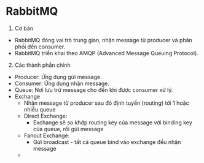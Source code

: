 # RabbitMQ

1. Cơ bản

- RabbitMQ đóng vai trò trung gian, nhận message từ producer và phân phối đến consumer.
- RabbitMQ triển khai theo AMQP (Advanced Message Queuing Protocol).

2. Các thành phần chính

- Producer: Ứng dụng gửi message.
- Consumer: Ứng dụng nhận message.
- Queue: Nơi lưu trữ message cho đến khi được consumer xử lý.
- Exchange
  - Nhận message từ producer sau đó định tuyến (routing) tới 1 hoặc nhiều queue
  - Direct Exchange:
    - Exchange sẽ so khớp routing key của message với binding key của queue, rồi gửi message
  - Fanout Exchange:
    - Gửi broadcast - tất cả queue bind vào exchange đều nhận message
  -
